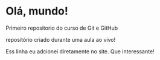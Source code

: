 # Olá, mundo!
 Primeiro repositorio do curso de Git e GitHub

repositório criado durante uma aula ao vivo!

Ess linha eu adcionei diretamente no site. Que interessante!
